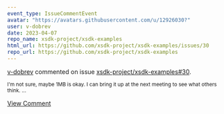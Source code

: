 ```yaml
---
event_type: IssueCommentEvent
avatar: "https://avatars.githubusercontent.com/u/12926030?"
user: v-dobrev
date: 2023-04-07
repo_name: xsdk-project/xsdk-examples
html_url: https://github.com/xsdk-project/xsdk-examples/issues/30
repo_url: https://github.com/xsdk-project/xsdk-examples
---
```


<a href='https://github.com/v-dobrev' target='_blank'>v-dobrev</a> commented on issue <a href='https://github.com/xsdk-project/xsdk-examples/issues/30' target='_blank'>xsdk-project/xsdk-examples#30</a>.

<small>I'm not sure, maybe 1MB is okay. I can bring it up at the next meeting to see what others think....</small>

<a href='https://github.com/xsdk-project/xsdk-examples/issues/30' target='_blank'>View Comment</a>
